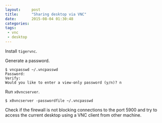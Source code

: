 ```yaml
---
layout:     post
title:      "Sharing desktop via VNC"
date:       2015-08-04 01:30:48
categories: 
tags:       
 - vnc
 - desktop
---
```


Install `tigervnc`.

Generate a password.

```console
$ vncpasswd ~/.vncpasswd
Password:
Verify:
Would you like to enter a view-only password (y/n)? n
```

Run `x0vncserver`.

```console
$ x0vncserver -passwordfile ~/.vncpasswd
```

Check if the firewall is not blocking connections to the port 5900 and try to access the current desktop using a VNC client from other machine.

